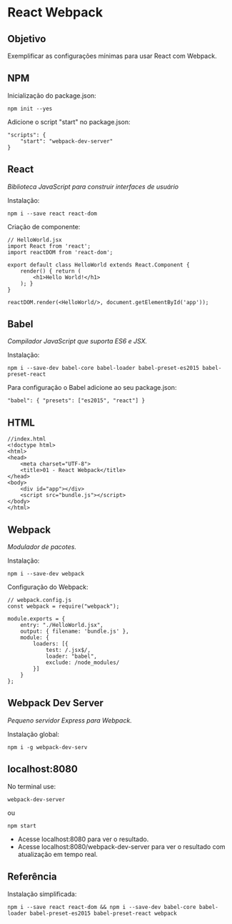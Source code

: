 # React Webpack

## Objetivo

Exemplificar as configurações mínimas para usar React com Webpack.

## NPM

Inicialização do package.json:

`npm init --yes`

Adicione o script "start" no package.json:

```
"scripts": {
    "start": "webpack-dev-server"
}
```

## React

*Biblioteca JavaScript para construir interfaces de usuário*

Instalação:

`npm i --save react react-dom`

Criação de componente:

```
// HelloWorld.jsx
import React from 'react';
import reactDOM from 'react-dom';

export default class HelloWorld extends React.Component {
    render() { return (
        <h1>Hello World!</h1>
    ); }
}

reactDOM.render(<HelloWorld/>, document.getElementById('app'));
```

## Babel

*Compilador JavaScript que suporta ES6 e JSX.*

Instalação:

`npm i --save-dev babel-core babel-loader babel-preset-es2015 babel-preset-react`

Para configuração o Babel adicione ao seu package.json:
```
"babel": { "presets": ["es2015", "react"] }
```

## HTML

```
//index.html
<!doctype html>
<html>
<head>
    <meta charset="UTF-8">
    <title>01 - React Webpack</title>
</head>
<body>
    <div id="app"></div>
    <script src="bundle.js"></script>
</body>
</html>
```

## Webpack

*Modulador de pacotes.*

Instalação:

`npm i --save-dev webpack`

Configuração do Webpack:

```
// webpack.config.js
const webpack = require("webpack");

module.exports = {
    entry: "./HelloWorld.jsx",
    output: { filename: 'bundle.js' },
    module: {
        loaders: [{
            test: /.jsx$/,
            loader: "babel",
            exclude: /node_modules/
        }]
    }
};
```

## Webpack Dev Server

*Pequeno servidor Express para Webpack.*

Instalação global:

`npm i -g webpack-dev-serv`

## localhost:8080

No terminal use:

`webpack-dev-server`

ou

`npm start`

* Acesse localhost:8080 para ver o resultado.
* Acesse localhost:8080/webpack-dev-server para ver o resultado com atualização em tempo real.


## Referência

Instalação simplificada:

`npm i --save react react-dom && npm i --save-dev babel-core babel-loader babel-preset-es2015 babel-preset-react webpack`
